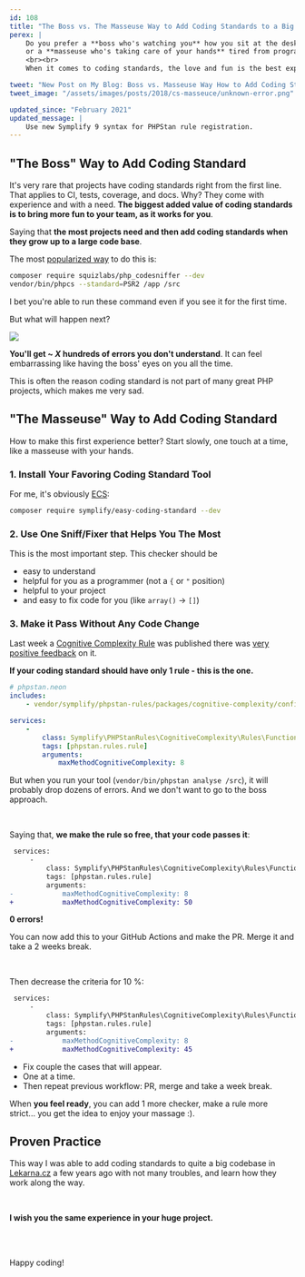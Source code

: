 ```yaml
---
id: 108
title: "The Boss vs. The Masseuse Way to Add Coding Standards to a Big Project"
perex: |
    Do you prefer a **boss who's watching you** how you sit at the desk telling how to sit right
    or a **masseuse who's taking care of your hands** tired from programming with her gentle hands?
    <br><br>
    When it comes to coding standards, the love and fun is the best experience with it. Let's look how such "masseuse" can be added to your big project.

tweet: "New Post on My Blog: Boss vs. Masseuse Way How to Add Coding Standards to a Big Project #php #kaizen #fromzerotohero"
tweet_image: "/assets/images/posts/2018/cs-masseuce/unknown-error.png"

updated_since: "February 2021"
updated_message: |
    Use new Symplify 9 syntax for PHPStan rule registration.
---
```


## "The Boss" Way to Add Coding Standard

It's very rare that projects have coding standards right from the first line. That applies to CI, tests, coverage, and docs. Why? They come with experience and with a need. **The biggest added value of coding standards is to bring more fun to your team, as it works for you**.

Saying that **the most projects need and then add coding standards when they grow up to a large code base**.

The most [popularized way](https://akrabat.com/checking-your-code-for-psr-2) to do this is:

```bash
composer require squizlabs/php_codesniffer --dev
vendor/bin/phpcs --standard=PSR2 /app /src
```

I bet you're able to run these command even if you see it for the first time.

But what will happen next?

<img src="/assets/images/posts/2018/cs-masseuce/unknown-error.png">

**You'll get ~ *X* hundreds of errors you don't understand**. It can feel embarrassing like having the boss' eyes on you all the time.

This is often the reason coding standard is not part of many great PHP projects, which makes me very sad.

## "The Masseuse" Way to Add Coding Standard

How to make this first experience better? Start slowly, one touch at a time, like a masseuse with your hands.

### 1. Install Your Favoring Coding Standard Tool

For me, it's obviously [ECS](https://github.com/symplify/easy-coding-standard):

```bash
composer require symplify/easy-coding-standard --dev
```

### 2. Use One Sniff/Fixer that Helps You The Most

This is the most important step. This checker should be

- easy to understand
- helpful for you as a programmer (not a `{` or `"` position)
- helpful to your project
- and easy to fix code for you (like `array()` → `[]`)

### 3. Make it Pass Without Any Code Change

Last week a [Cognitive Complexity Rule](/blog/2018/05/21/is-your-code-readable-by-humans-cognitive-complexity-tells-you/) was published there was [very positive feedback](https://github.com/symplify/symplify/issues/834) on it.

**If your coding standard should have only 1 rule - this is the one.**

```yaml
# phpstan.neon
includes:
    - vendor/symplify/phpstan-rules/packages/cognitive-complexity/config/cognitive-complexity-services.neon

services:
    -
        class: Symplify\PHPStanRules\CognitiveComplexity\Rules\FunctionLikeCognitiveComplexityRule
        tags: [phpstan.rules.rule]
        arguments:
            maxMethodCognitiveComplexity: 8
```

But when you run your tool (`vendor/bin/phpstan analyse /src`), it will probably drop dozens of errors. And we don't want to go to the boss approach.

<br>

Saying that, **we make the rule so free, that your code passes it**:

```diff
 services:
     -
         class: Symplify\PHPStanRules\CognitiveComplexity\Rules\FunctionLikeCognitiveComplexityRule
         tags: [phpstan.rules.rule]
         arguments:
-            maxMethodCognitiveComplexity: 8
+            maxMethodCognitiveComplexity: 50
```

**0 errors!**

You can now add this to your GitHub Actions and make the PR. Merge it and take a 2 weeks break.

<br>

Then decrease the criteria for 10 %:

```diff
 services:
     -
         class: Symplify\PHPStanRules\CognitiveComplexity\Rules\FunctionLikeCognitiveComplexityRule
         tags: [phpstan.rules.rule]
         arguments:
-            maxMethodCognitiveComplexity: 8
+            maxMethodCognitiveComplexity: 45
```

- Fix couple the cases that will appear.
- One at a time.
- Then repeat previous workflow: PR, merge and take a week break.

When **you feel ready**, you can add 1 more checker, make a rule more strict... you get the idea to enjoy your massage :).

## Proven Practice

This way I was able to add coding standards to quite a big codebase in [Lekarna.cz](https://github.com/lekarna) a few years ago with not many troubles, and learn how they work along the way.

<br>

**I wish you the same experience in your huge project.**

<br><br>

Happy coding!

